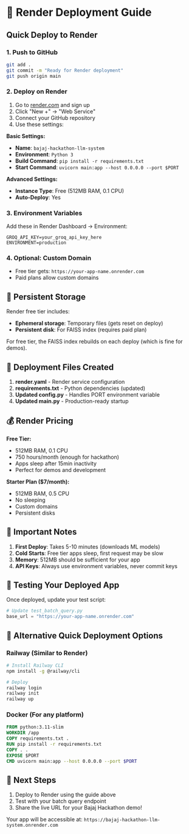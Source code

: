 # 🚀 Render Deployment Guide

## Quick Deploy to Render

### 1. Push to GitHub
```bash
git add .
git commit -m "Ready for Render deployment"
git push origin main
```

### 2. Deploy on Render
1. Go to [render.com](https://render.com) and sign up
2. Click "New +" → "Web Service"
3. Connect your GitHub repository
4. Use these settings:

**Basic Settings:**
- **Name**: `bajaj-hackathon-llm-system`
- **Environment**: `Python 3`
- **Build Command**: `pip install -r requirements.txt`
- **Start Command**: `uvicorn main:app --host 0.0.0.0 --port $PORT`

**Advanced Settings:**
- **Instance Type**: Free (512MB RAM, 0.1 CPU)
- **Auto-Deploy**: Yes

### 3. Environment Variables
Add these in Render Dashboard → Environment:

```
GROQ_API_KEY=your_groq_api_key_here
ENVIRONMENT=production
```

### 4. Optional: Custom Domain
- Free tier gets: `https://your-app-name.onrender.com`
- Paid plans allow custom domains

## 📁 Persistent Storage

Render free tier includes:
- **Ephemeral storage**: Temporary files (gets reset on deploy)
- **Persistent disk**: For FAISS index (requires paid plan)

For free tier, the FAISS index rebuilds on each deploy (which is fine for demos).

## 🔧 Deployment Files Created

1. **render.yaml** - Render service configuration
2. **requirements.txt** - Python dependencies (updated)
3. **Updated config.py** - Handles PORT environment variable
4. **Updated main.py** - Production-ready startup

## 💰 Render Pricing

**Free Tier:**
- 512MB RAM, 0.1 CPU
- 750 hours/month (enough for hackathon)
- Apps sleep after 15min inactivity
- Perfect for demos and development

**Starter Plan ($7/month):**
- 512MB RAM, 0.5 CPU
- No sleeping
- Custom domains
- Persistent disks

## 🚨 Important Notes

1. **First Deploy**: Takes 5-10 minutes (downloads ML models)
2. **Cold Starts**: Free tier apps sleep, first request may be slow
3. **Memory**: 512MB should be sufficient for your app
4. **API Keys**: Always use environment variables, never commit keys

## 🧪 Testing Your Deployed App

Once deployed, update your test script:

```python
# Update test_batch_query.py
base_url = "https://your-app-name.onrender.com"
```

## 🔄 Alternative Quick Deployment Options

### Railway (Similar to Render)
```bash
# Install Railway CLI
npm install -g @railway/cli

# Deploy
railway login
railway init
railway up
```

### Docker (For any platform)
```dockerfile
FROM python:3.11-slim
WORKDIR /app
COPY requirements.txt .
RUN pip install -r requirements.txt
COPY . .
EXPOSE $PORT
CMD uvicorn main:app --host 0.0.0.0 --port $PORT
```

## 🎯 Next Steps

1. Deploy to Render using the guide above
2. Test with your batch query endpoint
3. Share the live URL for your Bajaj Hackathon demo!

Your app will be accessible at: `https://bajaj-hackathon-llm-system.onrender.com`
